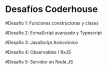 # Desafíos Coderhouse

#Desafio 1: 
Funciones constructoras y clases

#Desafio 2:
EcmaScript avanzado y Typescript

#Desafio 3:
JavaScript Asincrónico

#Desafio 4:
Observables / RxJS

#Desafio 5:
Servidor en Node.JS
